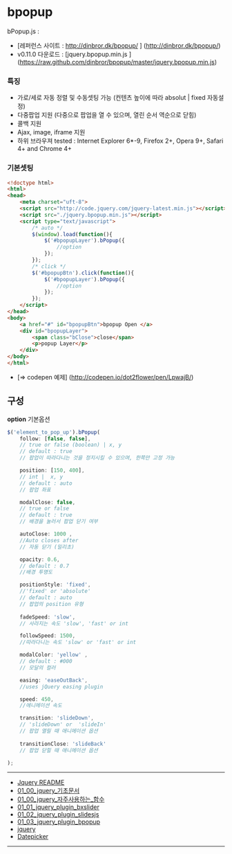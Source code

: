 # bpopup

bPopup.js  : 
* [레퍼런스 사이트 : http://dinbror.dk/bpopup/ ] (http://dinbror.dk/bpopup/)
* v0.11.0 다운로드 :  [jquery.bpopup.min.js ] (https://raw.github.com/dinbror/bpopup/master/jquery.bpopup.min.js)



### 특징
* 가로/세로 자동 정렬 및 수동셋팅 가능 (컨텐츠 높이에 따라 absolut | fixed 자동설정)   
* 다중팝업 지원 (다중으로 팝업을 열 수 있으며, 열린 순서 역순으로 닫힘)
* 콜백 지원
* Ajax, image, iframe 지원
* 하위 브라우져 tested :  Internet Explorer 6*-9, Firefox 2+, Opera 9+, Safari 4+ and Chrome 4+



### 기본셋팅

```html
<!doctype html>
<html>
<head>
	<meta charset="uft-8">
	<script src="http://code.jquery.com/jquery-latest.min.js"></script>
	<script src="./jquery.bpopup.min.js"></script>
	<script type="text/javascript">
		/* auto */
		$(window).load(function(){
			$('#bpopupLayer').bPopup({
				//option
			});
		});
		/* click */
		$('#bpopupBtn').click(function(){
			$('#bpopupLayer').bPopup({
				//option
			});
		});
	</script>
</head>
<body>
	<a href="#" id="bpopupBtn">bpopup Open </a>
	<div id="bpopupLayer">
		<span class="bClose">close</span>
		<p>popup Layer</p>
	</div>
</body>
</html>
```

* [=> codepen 예제] (http://codepen.io/dot2flower/pen/LpwajB/)



## 구성

**option**
기본옵션
``` javascript
$('element_to_pop_up').bPopup(
	follow: [false, false], 
	// true or false (boolean) | x, y 
	// default : true
	// 팝업이 따라다니는 것을 정지시킬 수 있으며, 한쪽만 고정 가능

	position: [150, 400], 
	// int |  x, y 
	// default : auto 
	// 팝업 좌표

	modalClose: false,  
	// true or false 
	// default : true
	// 배경을 눌러서 팝업 닫기 여부

	autoClose: 1000 ,
	//Auto closes after 
	// 자동 닫기 (밀리초)

	opacity: 0.6, 
	// default : 0.7 	
	//배경 투명도

	positionStyle: 'fixed', 
	//'fixed' or 'absolute'
	// default : auto
	// 팝업의 position 유형
	
	fadeSpeed: 'slow', 
	// 사라지는 속도 'slow', 'fast' or int

	followSpeed: 1500, 
	//따라다니는 속도 'slow' or 'fast' or int

	modalColor: 'yellow' , 	
	// default : #000	
	// 모달의 컬러 

	easing: 'easeOutBack', 
	//uses jQuery easing plugin 

	speed: 450, 
	//에니메이션 속도

	transition: 'slideDown', 
	// 'slideDown' or  'slideIn'
	// 팝업 열릴 때 애니메이션 옵션 
	
	transitionClose: 'slideBack' 
	// 팝업 닫힐 때 애니메이션 옵션

);
```


----


* [Jquery README](../README.md)
* [01_00_jquery_기초문서](01_00_jquery_기초문서.md)
* [01_00_jquery_자주사용하는_함수](01_00_jquery_자주사용하는_함수.md)
* [01_01_jquery_plugin_bxslider](01_01_jquery_plugin_bxslider.md)
* [01_02_jquery_plugin_slidesjs](01_02_jquery_plugin_slidesjs.md)
* [01_03_jquery_plugin_bpopup](01_03_jquery_plugin_bpopup.md)
* [jquery](jquery.md)
* [Datepicker](Datepicker.md)

----

